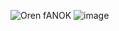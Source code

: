 ![Oren fANOK](https://user-images.githubusercontent.com/112598531/206598758-2362af84-64ba-4d26-8675-bf1b889eb34c.jpg)
![image](https://user-images.githubusercontent.com/112598531/228090791-d3ea57c9-cdcf-45bc-89ae-90e62613f892.png)





